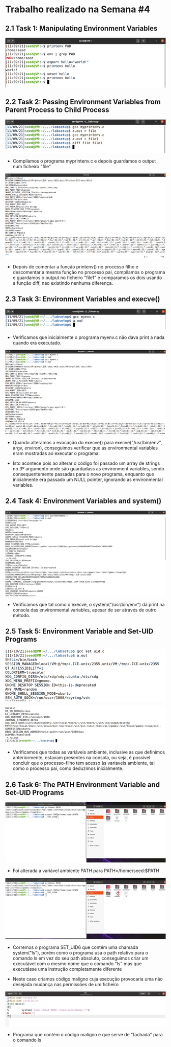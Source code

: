 # **Trabalho realizado na Semana #4**

## **2.1 Task 1: Manipulating Environment Variables**

![](images/printenv.png)

## **2.2 Task 2: Passing Environment Variables from Parent Process to Child Process**

![](images/a_out.png)

- Compilamos o programa myprintenv.c e depois guardamos o output num ficheiro "file"

![](images/a_out2.png)

- Depois de comentar a função printenv() no processo filho e descomentar a mesma função no processo pai, compilamos o programa e guardamos o output no ficheiro "file1" e comparamos os dois usando a função diff, nao existindo nenhuma diferença.

## **2.3 Task 3: Environment Variables and execve()**

![](images/task3.1.png)

- Verificamos que inicialmente o programa myenv.c não dava print a nada quando era executado.

![](images/task3.2.png)

- Quando alteramos a evocação do execve() para execve("/usr/bin/env", argv, environ), conseguimos verificar que as environmental variables eram mostradas ao executar o programa. 

- Isto acontece pois ao alterar o código foi passado um array de strings no 3º argumento onde são guardadass as environment variables, sendo consequentemente passadas para o novo programa, enquanto que inicialmente era passado um NULL pointer, ignorando as environmental variables.

## **2.4 Task 4: Environment Variables and system()**

![](images/task4.png)

- Verificamos que tal como o execve, o system("/usr/bin/env")  dá print na consola das environmental variables, apesar de ser através de outro método.


## **2.5 Task 5: Environment Variable and Set-UID Programs**

![](images/task5.1.png)


![](images/task5.2.png)


- Verificamos que todas as variáveis ambiente, inclusive as que definimos anteriormente, estavam presentes na consola, ou seja, é possivel concluir que o processo-filho tem acesso às variaveis ambiente, tal como o processo pai, como deduzimos inicialmente.


## **2.6 Task 6: The PATH Environment Variable and Set-UID Programs**

![](images/task6.1.png)

- Foi alterada a variável ambiente PATH para  PATH=/home/seed:$PATH

![](images/task6.2.png)

- Corremos o programa SET_UID6 que contém uma chamada system("ls"), porém como o programa usa o path relativo para o comando ls em vez do seu path absoluto, conseguimos criar um executável com o mesmo nome que o comando "ls" mas que executásse uma instrução completamente diferente

- Neste caso criamos código maligno cuja execução provocaria uma não desejada mudança nas permissões de um ficheiro

![](images/task6.3.png)

- Programa que contém o código maligno e que serve de "fachada" para o comando ls